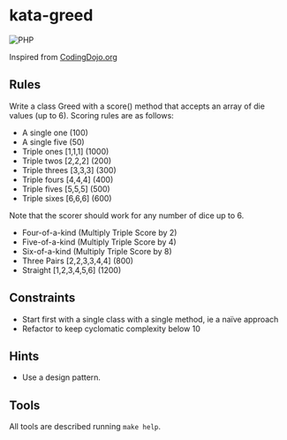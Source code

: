 # kata-greed
![PHP](https://github.com/vdebes/kata-greed/actions/workflows/php.yml/badge.svg)

Inspired from [CodingDojo.org](https://codingdojo.org/kata/Greed/)

## Rules
Write a class Greed with a score() method that accepts an array of die values (up to 6). Scoring rules are as follows:

* A single one (100)
* A single five (50)
* Triple ones [1,1,1] (1000)
* Triple twos [2,2,2] (200)
* Triple threes [3,3,3] (300)
* Triple fours [4,4,4] (400)
* Triple fives [5,5,5] (500)
* Triple sixes [6,6,6] (600)

Note that the scorer should work for any number of dice up to 6.

* Four-of-a-kind (Multiply Triple Score by 2)
* Five-of-a-kind (Multiply Triple Score by 4)
* Six-of-a-kind (Multiply Triple Score by 8)
* Three Pairs [2,2,3,3,4,4] (800)
* Straight [1,2,3,4,5,6] (1200)

## Constraints
* Start first with a single class with a single method, ie a naïve approach
* Refactor to keep cyclomatic complexity below 10

## Hints
* Use a design pattern.

## Tools
All tools are described running ```make help```.
